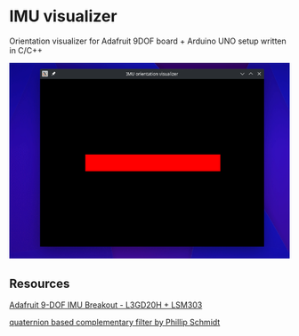 # IMU visualizer

Orientation visualizer for Adafruit 9DOF board + Arduino UNO setup written in C/C++

![](https://github.com/stepank1/imu-visualizer/blob/main/demo.gif)

## Resources
[Adafruit 9-DOF IMU Breakout - L3GD20H + LSM303](https://www.adafruit.com/product/1714)

[quaternion based complementary filter by Phillip Schmidt ](https://diydrones.com/forum/topics/simple-imu-my-quaternion-based-complimentary-filter)
